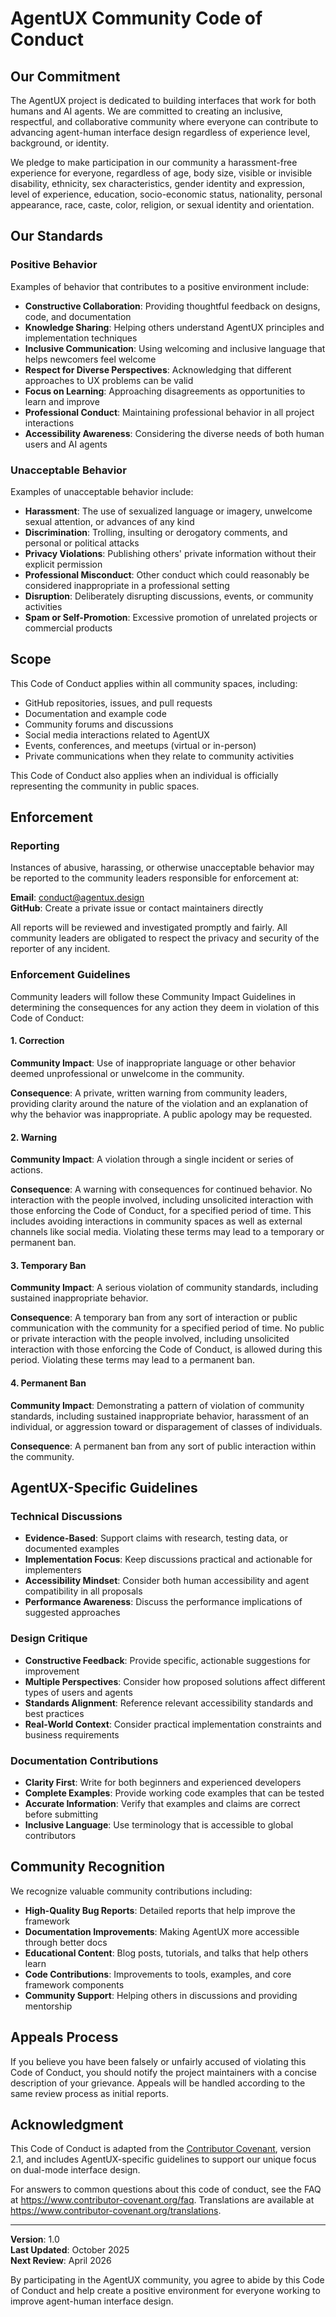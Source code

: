 # AgentUX Community Code of Conduct

## Our Commitment

The AgentUX project is dedicated to building interfaces that work for both humans and AI agents. We are committed to creating an inclusive, respectful, and collaborative community where everyone can contribute to advancing agent-human interface design regardless of experience level, background, or identity.

We pledge to make participation in our community a harassment-free experience for everyone, regardless of age, body size, visible or invisible disability, ethnicity, sex characteristics, gender identity and expression, level of experience, education, socio-economic status, nationality, personal appearance, race, caste, color, religion, or sexual identity and orientation.

## Our Standards

### Positive Behavior

Examples of behavior that contributes to a positive environment include:

* **Constructive Collaboration**: Providing thoughtful feedback on designs, code, and documentation
* **Knowledge Sharing**: Helping others understand AgentUX principles and implementation techniques
* **Inclusive Communication**: Using welcoming and inclusive language that helps newcomers feel welcome
* **Respect for Diverse Perspectives**: Acknowledging that different approaches to UX problems can be valid
* **Focus on Learning**: Approaching disagreements as opportunities to learn and improve
* **Professional Conduct**: Maintaining professional behavior in all project interactions
* **Accessibility Awareness**: Considering the diverse needs of both human users and AI agents

### Unacceptable Behavior

Examples of unacceptable behavior include:

* **Harassment**: The use of sexualized language or imagery, unwelcome sexual attention, or advances of any kind
* **Discrimination**: Trolling, insulting or derogatory comments, and personal or political attacks
* **Privacy Violations**: Publishing others' private information without their explicit permission
* **Professional Misconduct**: Other conduct which could reasonably be considered inappropriate in a professional setting
* **Disruption**: Deliberately disrupting discussions, events, or community activities
* **Spam or Self-Promotion**: Excessive promotion of unrelated projects or commercial products

## Scope

This Code of Conduct applies within all community spaces, including:

* GitHub repositories, issues, and pull requests
* Documentation and example code
* Community forums and discussions
* Social media interactions related to AgentUX
* Events, conferences, and meetups (virtual or in-person)
* Private communications when they relate to community activities

This Code of Conduct also applies when an individual is officially representing the community in public spaces.

## Enforcement

### Reporting

Instances of abusive, harassing, or otherwise unacceptable behavior may be reported to the community leaders responsible for enforcement at:

**Email**: conduct@agentux.design  
**GitHub**: Create a private issue or contact maintainers directly

All reports will be reviewed and investigated promptly and fairly. All community leaders are obligated to respect the privacy and security of the reporter of any incident.

### Enforcement Guidelines

Community leaders will follow these Community Impact Guidelines in determining the consequences for any action they deem in violation of this Code of Conduct:

#### 1. Correction
**Community Impact**: Use of inappropriate language or other behavior deemed unprofessional or unwelcome in the community.

**Consequence**: A private, written warning from community leaders, providing clarity around the nature of the violation and an explanation of why the behavior was inappropriate. A public apology may be requested.

#### 2. Warning
**Community Impact**: A violation through a single incident or series of actions.

**Consequence**: A warning with consequences for continued behavior. No interaction with the people involved, including unsolicited interaction with those enforcing the Code of Conduct, for a specified period of time. This includes avoiding interactions in community spaces as well as external channels like social media. Violating these terms may lead to a temporary or permanent ban.

#### 3. Temporary Ban
**Community Impact**: A serious violation of community standards, including sustained inappropriate behavior.

**Consequence**: A temporary ban from any sort of interaction or public communication with the community for a specified period of time. No public or private interaction with the people involved, including unsolicited interaction with those enforcing the Code of Conduct, is allowed during this period. Violating these terms may lead to a permanent ban.

#### 4. Permanent Ban
**Community Impact**: Demonstrating a pattern of violation of community standards, including sustained inappropriate behavior, harassment of an individual, or aggression toward or disparagement of classes of individuals.

**Consequence**: A permanent ban from any sort of public interaction within the community.

## AgentUX-Specific Guidelines

### Technical Discussions

* **Evidence-Based**: Support claims with research, testing data, or documented examples
* **Implementation Focus**: Keep discussions practical and actionable for implementers
* **Accessibility Mindset**: Consider both human accessibility and agent compatibility in all proposals
* **Performance Awareness**: Discuss the performance implications of suggested approaches

### Design Critique

* **Constructive Feedback**: Provide specific, actionable suggestions for improvement
* **Multiple Perspectives**: Consider how proposed solutions affect different types of users and agents
* **Standards Alignment**: Reference relevant accessibility standards and best practices
* **Real-World Context**: Consider practical implementation constraints and business requirements

### Documentation Contributions

* **Clarity First**: Write for both beginners and experienced developers
* **Complete Examples**: Provide working code examples that can be tested
* **Accurate Information**: Verify that examples and claims are correct before submitting
* **Inclusive Language**: Use terminology that is accessible to global contributors

## Community Recognition

We recognize valuable community contributions including:

* **High-Quality Bug Reports**: Detailed reports that help improve the framework
* **Documentation Improvements**: Making AgentUX more accessible through better docs
* **Educational Content**: Blog posts, tutorials, and talks that help others learn
* **Code Contributions**: Improvements to tools, examples, and core framework components
* **Community Support**: Helping others in discussions and providing mentorship

## Appeals Process

If you believe you have been falsely or unfairly accused of violating this Code of Conduct, you should notify the project maintainers with a concise description of your grievance. Appeals will be handled according to the same review process as initial reports.

## Acknowledgment

This Code of Conduct is adapted from the [Contributor Covenant](https://www.contributor-covenant.org/), version 2.1, and includes AgentUX-specific guidelines to support our unique focus on dual-mode interface design.

For answers to common questions about this code of conduct, see the FAQ at https://www.contributor-covenant.org/faq. Translations are available at https://www.contributor-covenant.org/translations.

---

**Version**: 1.0  
**Last Updated**: October 2025  
**Next Review**: April 2026

By participating in the AgentUX community, you agree to abide by this Code of Conduct and help create a positive environment for everyone working to improve agent-human interface design.
